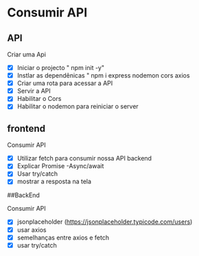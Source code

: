 # Consumir API

## API
Criar uma Api
-[x] Iniciar o projecto " npm init -y"
-[x] Instlar as dependênicas " npm i express nodemon cors axios
-[x] Criar uma rota para acessar a API
-[x] Servir a API
-[x] Habilitar o Cors
-[x] Habilitar o nodemon para reiniciar o server

## frontend
Consumir API
-[x] Utilizar fetch para consumir nossa API backend
-[x] Explicar Promise -Async/await
-[x] Usar try/catch
-[x] mostrar a resposta na tela

##BackEnd

Consumir API
-[x] jsonplaceholder (https://jsonplaceholder.typicode.com/users)
-[x] usar axios
-[x] semelhanças entre axios e fetch
-[x] usar try/catch